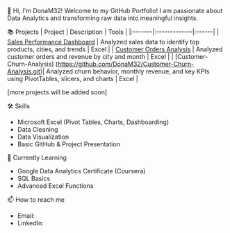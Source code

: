 👋 Hi, I'm DonaM32!
Welcome to my GitHub Portfolio! I am passionate about Data Analytics and transforming raw data into meaningful insights.

📚 Projects
| Project | Description | Tools |
|:-------|:-------------|:------|
| [Sales Performance Dashboard](https://github.com/DonaM32/sales-performance-dashboard) | Analyzed sales data to identify top products, cities, and trends | Excel |
| [Customer Orders Analysis](https://github.com/DonaM32/customer-orders-analysis) | Analyzed customer orders and revenue by city and month | Excel |
| [Customer-Churn-Analysis] (https://github.com/DonaM32/Customer-Churn-Analysis.git)| Analyzed churn behavior, monthly revenue, and key KPIs using PivotTables, slicers, and charts | Excel |

[more projects will be added soon]

🛠 Skills
* Microsoft Excel (Pivot Tables, Charts, Dashboarding)
* Data Cleaning
* Data Visualization
* Basic GitHub & Project Presentation

🌱 Currently Learning
* Google Data Analytics Certificate (Coursera)
* SQL Basics
* Advanced Excel Functions

📫 How to reach me
* Email: 
* LinkedIn: 
<!--
**DonaM32/DonaM32** is a ✨ _special_ ✨ repository because its `README.md` (this file) appears on your GitHub profile.

Here are some ideas to get you started:

- 🔭 I’m currently working on ...
- 🌱 I’m currently learning ...
- 👯 I’m looking to collaborate on ...
- 🤔 I’m looking for help with ...
- 💬 Ask me about ...
- 📫 How to reach me: ...
- 😄 Pronouns: ...
- ⚡ Fun fact: ...
-->
